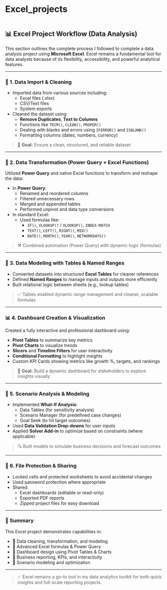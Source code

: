 # Excel_projects

<img src="Excel Image.jpeg" alt="" /></a>
## 📊 Excel Project Workflow (Data Analysis)

This section outlines the complete process I followed to complete a data analysis project using **Microsoft Excel**. Excel remains a fundamental tool for data analysts because of its flexibility, accessibility, and powerful analytical features.

---

### 📁 1. Data Import & Cleaning

- Imported data from various sources including:
  - Excel files (.xlsx)
  - CSV/Text files
  - System exports
- Cleaned the dataset using:
  - **Remove Duplicates**, **Text to Columns**
  - Functions like `TRIM()`, `CLEAN()`, `PROPER()`
  - Dealing with blanks and errors using `IFERROR()` and `ISBLANK()`
  - Formatting columns (dates, numbers, currency)
  
> 🧼 **Goal:** Ensure a clean, structured, and reliable dataset

---

### 🧰 2. Data Transformation (Power Query + Excel Functions)

Utilized **Power Query** and native Excel functions to transform and reshape the data:

- In **Power Query**:
  - Renamed and reordered columns
  - Filtered unnecessary rows
  - Merged and appended tables
  - Performed unpivot and data type conversions
- In standard Excel:
  - Used formulas like:
    - `IF()`, `VLOOKUP()` / `XLOOKUP()`, `INDEX-MATCH`
    - `TEXT()`, `LEFT()`, `RIGHT()`, `MID()`
    - `DATE()`, `MONTH()`, `YEAR()`, `NETWORKDAYS()`

> ⚒️ Combined automation (Power Query) with dynamic logic (formulas)

---

### 📐 3. Data Modeling with Tables & Named Ranges

- Converted datasets into structured **Excel Tables** for cleaner references
- Defined **Named Ranges** to manage inputs and outputs more efficiently
- Built relational logic between sheets (e.g., lookup tables)

> ✅ Tables enabled dynamic range management and cleaner, scalable formulas

---

### 📊 4. Dashboard Creation & Visualization

Created a fully interactive and professional dashboard using:

- **Pivot Tables** to summarize key metrics
- **Pivot Charts** to visualize trends
- **Slicers** and **Timeline Filters** for user interactivity
- **Conditional Formatting** to highlight insights
- Custom KPI Cards showing metrics like growth %, targets, and rankings

> 🎯 **Goal:** Build a dynamic dashboard for stakeholders to explore insights visually

---

### 🧮 5. Scenario Analysis & Modeling

- Implemented **What-If Analysis**:
  - Data Tables (for sensitivity analysis)
  - Scenario Manager (for predefined case changes)
  - Goal Seek (to hit target outcomes)
- Used **Data Validation Drop-downs** for user inputs
- Applied **Solver Add-in** to optimize based on constraints (where applicable)

> 🔍 Built models to simulate business decisions and forecast outcomes

---

### 🔐 6. File Protection & Sharing

- Locked cells and protected worksheets to avoid accidental changes
- Used password protection where appropriate
- Shared:
  - Excel dashboards (editable or read-only)
  - Exported PDF reports
  - Zipped project files for easy download

---

### 🧾 Summary

This Excel project demonstrates capabilities in:

- 🔹 Data cleaning, transformation, and modeling
- 🔹 Advanced Excel formulas & Power Query
- 🔹 Dashboard design using Pivot Tables & Charts
- 🔹 Business reporting, KPIs, and interactivity
- 🔹 Scenario modeling and optimization

---

> ✅ Excel remains a go-to tool in my data analytics toolkit for both quick insights and full-scale reporting projects.
